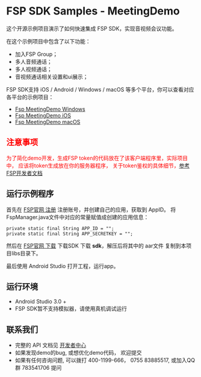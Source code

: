 # FSP SDK Samples - MeetingDemo

这个开源示例项目演示了如何快速集成 FSP SDK，实现音视频会议功能。

在这个示例项目中包含了以下功能：

- 加入FSP Group；
- 多人音频通话；
- 多人视频通话；
- 音视频通话相关设置和ui展示；


FSP SDK支持 iOS / Android / Windows / macOS 等多个平台，你可以查看对应各平台的示例项目：

- [Fsp MeetingDemo Windows](https://github.com/paas-hst/meetingdemo_windows)
- [Fsp MeetingDemo iOS](https://github.com/paas-hst/meetingdemo_ios)
- [Fsp MeetingDemo macOS](https://github.com/paas-hst/meetingdemo_mac)

## <span style="color:red;">注意事项</span>
<span style="color:red;">为了简化demo开发，生成FSP token的代码放在了该客户端程序里，实际项目中，
应该将token生成放在你的服务器程序， 关于token鉴权的具体细节，[参考FSP开发者文档](http://paas.hst.com/tokenTutorial)</span>

## 运行示例程序
首先在 [FSP官网 注册](http://customer.paas.hst.com/register) 注册账号，并创建自己的应用，获取到 AppID。
将FspManager.java文件中对应的常量赋值成创建的应用信息：

```
private static final String APP_ID = "";
private static final String APP_SECRETKEY = "";
```

然后在 [FSP官网 下载](http://paas.hst.com/developer/downloadSDK) 下载SDK 下载 **sdk**，解压后将其中的 aar文件 复制到本项目libs目录下。

最后使用 Android Studio 打开工程，运行app。

## 运行环境
- Android Studio 3.0 +
- FSP SDK暂不支持模拟器，请使用真机调试运行

## 联系我们

- 完整的 API 文档见 [开发者中心](http://paas.hst.com/developer/platformDesc)
- 如果发现demo的bug, 或想优化demo代码， 欢迎提交
- 如果有任何咨询问题, 可以拨打 400-1199-666， 0755 83885517, 或加入QQ群 783541706 提问
